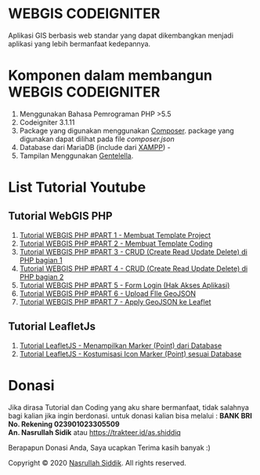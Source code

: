 # WEBGIS CODEIGNITER
Aplikasi GIS berbasis web standar yang dapat dikembangkan menjadi aplikasi yang lebih bermanfaat kedepannya.

# Komponen dalam membangun WEBGIS CODEIGNITER
1. Menggunakan Bahasa Pemrograman PHP >5.5
2. Codeigniter 3.1.11
2. Package yang digunakan menggunakan [Composer](https://getcomposer.org/). package yang digunakan dapat dilihat pada file *composer.json*
3. Database dari MariaDB (include dari [XAMPP](https://www.apachefriends.org/index.html)) - 
4. Tampilan Menggunakan [Gentelella](https://github.com/ColorlibHQ/gentelella).

# List Tutorial Youtube
## Tutorial WebGIS PHP
1. [Tutorial WEBGIS PHP #PART 1 - Membuat Template Project](https://www.youtube.com/watch?v=WooDHdZ4eOo)
2. [Tutorial WEBGIS PHP #PART 2 - Membuat Template Coding](https://youtu.be/ikxrjA0b-kg)
3. [Tutorial WEBGIS PHP #PART 3 - CRUD (Create Read Update Delete) di PHP bagian 1](https://youtu.be/EO5aUakI6Wo)
4. [Tutorial WEBGIS PHP #PART 4 - CRUD (Create Read Update Delete) di PHP bagian 2](https://youtu.be/4pDDhx-s1v4)
5. [Tutorial WEBGIS PHP #PART 5 - Form Login (Hak Akses Aplikasi)](https://youtu.be/OFKtjSPD0jA)
6. [Tutorial WEBGIS PHP #PART 6 - Upload FIle GeoJSON](https://youtu.be/aR9WTHl6gJ8)
7. [Tutorial WEBGIS PHP #PART 7 - Apply GeoJSON ke Leaflet](https://youtu.be/iTRq9jlDdkg)

## Tutorial LeafletJs
1. [Tutorial LeafletJS - Menampilkan Marker (Point) dari Database](https://youtu.be/K3GJ4zeYnwo)
2. [Tutorial LeafletJS - Kostumisasi Icon Marker (Point) sesuai Database](https://youtu.be/I6lFBH3J_Ts)

# Donasi
Jika dirasa Tutorial dan Coding yang aku share bermanfaat, tidak salahnya bagi kalian jika ingin berdonasi. untuk donasi kalian bisa melalui : 
__BANK BRI__\
__No. Rekening 023901023305509__\
__An. Nasrullah Sidik__
atau 
https://trakteer.id/as.shiddiq

Berapapun Donasi Anda, Saya ucapkan Terima kasih banyak :)

Copyright © 2020 [Nasrullah Siddik](bit.ly/YTNSiddik). All rights reserved.


